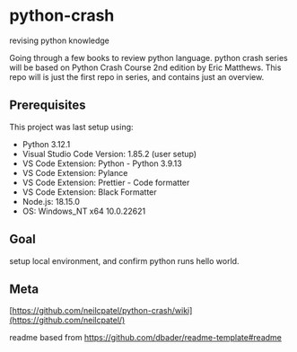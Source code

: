 # python-crash
revising python knowledge

Going through a few books to review python language.
python crash series will be based on Python Crash Course 2nd edition by Eric Matthews.
This repo will is just the first repo in series, and contains just an overview.

## Prerequisites

This project was last setup using:

* Python 3.12.1
* Visual Studio Code Version: 1.85.2 (user setup)
* VS Code Extension: Python - Python 3.9.13
* VS Code Extension: Pylance
* VS Code Extension: Prettier - Code formatter
* VS Code Extension: Black Formatter
* Node.js: 18.15.0
* OS: Windows_NT x64 10.0.22621

## Goal
setup local environment, and confirm python runs hello world.

## Meta

[https://github.com/neilcpatel/python-crash/wiki](https://github.com/neilcpatel/)


<!-- Markdown link & img dfn's -->
[wiki]: https://github.com/neilcpatel/python-crash/wiki

readme based from https://github.com/dbader/readme-template#readme